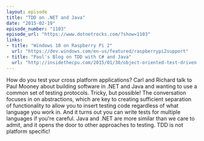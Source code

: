 ```yaml
---
layout: episode
title: "TDD on .NET and Java"
date: "2015-02-19"
episode_number: "1103"
episode_url: "https://www.dotnetrocks.com/?show=1103"
links:
- title: "Windows 10 on Raspberry Pi 2"
  url: "https://dev.windows.com/en-us/featured/raspberrypi2support"
- title: "Paul's Blog on TDD with C# and Java"
  url: "http://insidethecpu.com/2015/01/30/object-oriented-test-driven-design-in-c-and-java-a-practical-example-part-1/"
---
```


How do you test your cross platform applications? Carl and Richard talk to Paul Mooney about building software in .NET and Java and wanting to use a common set of testing protocols. Tricky, but possible! The conversation focuses in on abstractions, which are key to creating sufficient separation of functionality to allow you to insert testing code regardless of what language you work in. And it turns out you can write tests for multiple languages if you're careful. Java and .NET are more similar than we care to admit, and it opens the door to other approaches to testing. TDD is not platform specific!
